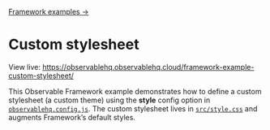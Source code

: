 [Framework examples →](../)

# Custom stylesheet

View live: <https://observablehq.observablehq.cloud/framework-example-custom-stylesheet/>

This Observable Framework example demonstrates how to define a custom stylesheet (a custom theme) using the **style** config option in [`observablehq.config.js`](./observablehq.config.js). The custom stylesheet lives in [`src/style.css`](./src/style.css) and augments Framework’s default styles.
